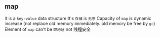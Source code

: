 ##  map
It is a `key-value` data structure
It's `存储` is `无序` 
Capacity of `map` is dynamic increase (not replace old memory immediately. old memory be free by `gc`)
Element of `map` can't be `取地址` 
not 线程安全

